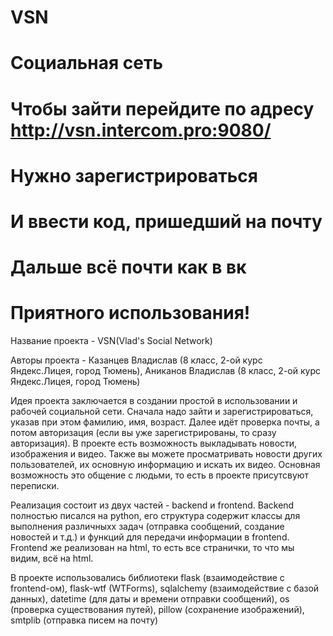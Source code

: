 # VSN
# Социальная сеть
# Чтобы зайти перейдите по адресу http://vsn.intercom.pro:9080/
# Нужно зарегистрироваться
# И ввести код, пришедший на почту
# Дальше всё почти как в вк
# Приятного использования!
Название проекта - VSN(Vlad's Social Network)

Авторы проекта - Казанцев Владислав (8 класс, 2-ой курс Яндекс.Лицея, город Тюмень), Аниканов Владислав (8 класс, 2-ой курс Яндекс.Лицея, город Тюмень)

Идея проекта заключается в создании простой в использовании и рабочей социальной сети. Сначала надо зайти и зарегистрироваться, указав при этом фамилию, имя, возраст. Далее идёт проверка почты, а потом авторизация (если вы уже зарегистрированы, то сразу авторизация). В проекте есть возможность выкладывать новости, изображения и видео. Также вы можете просматривать новости других пользователей, их основную информацию и искать их видео. Основная возможность это общение с людьми, то есть в проекте присутсвуют переписки.




Реализация состоит из двух частей - backend и frontend. Backend полностью писался на python, его структура содержит классы для выполнения различныхх задач (отправка сообщений, создание новостей и т.д.) и функций для передачи информации в frontend. Frontend же реализован на html, то есть все странички, то что мы видим, всё на html.



В проекте использовались библиотеки flask (взаимодействие с frontend-ом), flask-wtf (WTForms), sqlalchemy (взаимодействие с базой данных), datetime (для даты и времени отправки сообщений), os (проверка существования путей), pillow (сохранение изображений), smtplib (отправка писем на почту)

